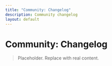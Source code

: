 ```yaml
---
title: "Community: Changelog"
description: Community changelog
layout: default
---
```


# Community: Changelog

> Placeholder. Replace with real content.
